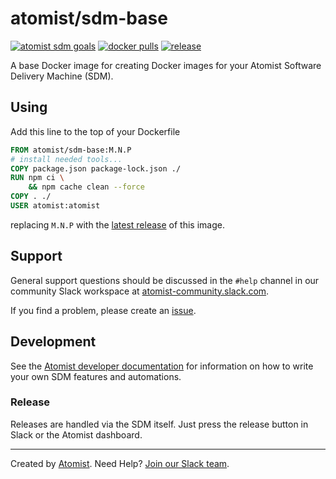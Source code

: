 # atomist/sdm-base

[![atomist sdm goals](https://badge.atomist.com/T29E48P34/atomist/sdm-base/3c8a769d-7100-4ea0-97f4-2db315544577)](https://app.atomist.com/workspace/T29E48P34)
[![docker pulls](https://img.shields.io/docker/pulls/atomist/sdm-base.svg)](https://hub.docker.com/r/atomist/sdm-base)
[![release](https://img.shields.io/github/release/atomist/sdm-base.svg)](https://github.com/atomist/sdm-base/releases/latest)

A base Docker image for creating Docker images for your Atomist
Software Delivery Machine (SDM).

## Using

Add this line to the top of your Dockerfile

```dockerfile
FROM atomist/sdm-base:M.N.P
# install needed tools...
COPY package.json package-lock.json ./
RUN npm ci \
    && npm cache clean --force
COPY . ./
USER atomist:atomist
```

replacing `M.N.P` with the [latest release][release] of this image.

[release]: https://github.com/atomist/sdm-base/releases/latest (Latest Release of atomist/sdm-base)

## Support

General support questions should be discussed in the `#help`
channel in our community Slack workspace
at [atomist-community.slack.com][slack].

If you find a problem, please create an [issue][].

[issue]: https://github.com/atomist/sdm-base/issues

## Development

See the [Atomist developer documentation][atomist-dev] for information
on how to write your own SDM features and automations.

[atomist-dev]: https://docs.atomist.com/developer/ (Atomist Developer Documentation)

### Release

Releases are handled via the SDM itself.  Just press the release
button in Slack or the Atomist dashboard.

---

Created by [Atomist][atomist].
Need Help?  [Join our Slack team][slack].

[atomist]: https://atomist.com/ (Atomist - How Teams Deliver Software)
[slack]: https://join.atomist.com/ (Atomist Community Slack)
